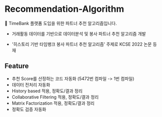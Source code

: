 # Recommendation-Algorithm
  🍒 TimeBank 플랫폼 도입을 위한 파트너 추천 알고리즘입니다.

- 거래활동 데이터를 기반으로 데이터분석 및 봉사 파트너 추천 알고리즘 개발

- '히스토리 기반 타임뱅크 봉사 파트너 추천 알고리즘' 주제로 KCSE 2022 논문 등재  
  





## Feature

* 추천 Score를 산정하는 코드 자동화 (5472번 컴파일 -> 1번 컴파일)
* 데이터 전처리 자동화 
* History based 적용, 정확도/결과 정리
* Collaborative Filtering 적용, 정확도/결과 정리
* Matrix Factorization 적용, 정확도/결과 정리
* 정확도 검증 자동화

